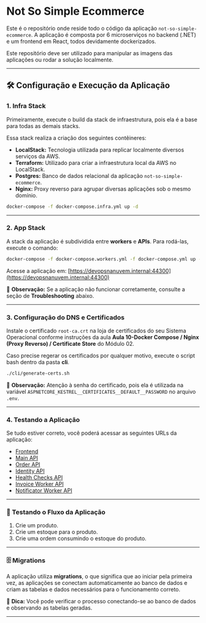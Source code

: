 # Not So Simple Ecommerce

Este é o repositório onde reside todo o código da aplicação `not-so-simple-ecommerce`.
A aplicação é composta por 6 microserviços no backend (.NET) e um frontend em React, todos devidamente dockerizados.

Este repositório deve ser utilizado para manipular as imagens das aplicações ou rodar a solução localmente.

---

## 🛠️ Configuração e Execução da Aplicação

### 1. Infra Stack

Primeiramente, execute o build da stack de infraestrutura, pois ela é a base para todas as demais stacks.

Essa stack realiza a criação dos seguintes contêineres:

- **LocalStack:** Tecnologia utilizada para replicar localmente diversos serviços da AWS.
- **Terraform:** Utilizado para criar a infraestrutura local da AWS no LocalStack.
- **Postgres:** Banco de dados relacional da aplicação `not-so-simple-ecommerce`.
- **Nginx:** Proxy reverso para agrupar diversas aplicações sob o mesmo domínio.

```bash
docker-compose -f docker-compose.infra.yml up -d
```

---

### 2. App Stack

A stack da aplicação é subdividida entre **workers** e **APIs**. Para rodá-las, execute o comando:

```bash
docker-compose -f docker-compose.workers.yml -f docker-compose.yml up -d
```

Acesse a aplicação em: [https://devopsnanuvem.internal:44300](https://devopsnanuvem.internal:44300)

📌 **Observação:** Se a aplicação não funcionar corretamente, consulte a seção de **Troubleshooting** abaixo.

---

### 3. Configuração do DNS e Certificados

Instale o certificado `root-ca.crt` na loja de certificados do seu Sistema Operacional conforme
instruções da aula **Aula 10-Docker Compose / Nginx (Proxy Reverso) / Certificate Store** do Módulo 02.

Caso precise regerar os certificados por qualquer motivo, execute o script bash dentro da pasta **cli**.

```bash
./cli/generate-certs.sh
```

📌 **Observação:** Atenção à senha do certificado, pois ela é utilizada na variável `ASPNETCORE_KESTREL__CERTIFICATES__DEFAULT__PASSWORD` no arquivo `.env`.

---

### 4. Testando a Aplicação

Se tudo estiver correto, você poderá acessar as seguintes URLs da aplicação:

- [Frontend](https://devopsnanuvem.internal:44300)
- [Main API](https://devopsnanuvem.internal:44300/main/swagger)
- [Order API](https://devopsnanuvem.internal:44300/order/swagger)
- [Identity API](https://devopsnanuvem.internal:44300/identity/swagger)
- [Health Checks API](https://devopsnanuvem.internal:44300/healthchecks/ui)
- [Invoice Worker API](https://devopsnanuvem.internal:44300/invoice/swagger)
- [Notificator Worker API](https://devopsnanuvem.internal:44300/notificator/swagger)

---

### 🚀 Testando o Fluxo da Aplicação

1. Crie um produto.
2. Crie um estoque para o produto.
3. Crie uma ordem consumindo o estoque do produto.

---

### 🗄️ Migrations

A aplicação utiliza **migrations**, o que significa que ao iniciar pela primeira vez, as aplicações se conectam automaticamente ao banco de dados e criam as tabelas e dados necessários para o funcionamento correto.

📌 **Dica:** Você pode verificar o processo conectando-se ao banco de dados e observando as tabelas geradas.

---
